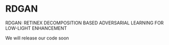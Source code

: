 # RDGAN
RDGAN: RETINEX DECOMPOSITION BASED ADVERSARIAL LEARNING FOR LOW-LIGHT ENHANCEMENT

We will release our code soon
